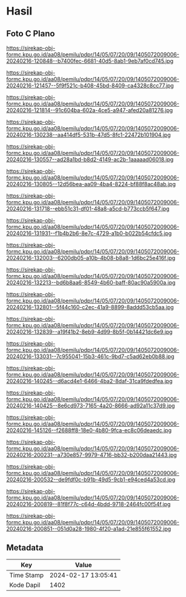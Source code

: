 # Hasil

## Foto C Plano

https://sirekap-obj-formc.kpu.go.id/aa08/pemilu/pdpr/14/05/07/20/09/1405072009006-20240216-120848--b7400fec-6681-40d5-8ab1-9eb7af0cd745.jpg

https://sirekap-obj-formc.kpu.go.id/aa08/pemilu/pdpr/14/05/07/20/09/1405072009006-20240216-121457--5f9f521c-b408-45bd-8409-ca4328c8cc77.jpg

https://sirekap-obj-formc.kpu.go.id/aa08/pemilu/pdpr/14/05/07/20/09/1405072009006-20240216-121814--91c604ba-602a-4ce5-a947-afed20a81276.jpg

https://sirekap-obj-formc.kpu.go.id/aa08/pemilu/pdpr/14/05/07/20/09/1405072009006-20240216-130238--aa414df5-531b-47d5-8fc1-22472b101904.jpg

https://sirekap-obj-formc.kpu.go.id/aa08/pemilu/pdpr/14/05/07/20/09/1405072009006-20240216-130557--ad28a1bd-b8d2-4149-ac2b-1aaaaad06018.jpg

https://sirekap-obj-formc.kpu.go.id/aa08/pemilu/pdpr/14/05/07/20/09/1405072009006-20240216-130805--12d56bea-aa09-4ba4-8224-bf88f8ac48ab.jpg

https://sirekap-obj-formc.kpu.go.id/aa08/pemilu/pdpr/14/05/07/20/09/1405072009006-20240216-131718--ebb51c31-df01-48a8-a5cd-b773ccb5f647.jpg

https://sirekap-obj-formc.kpu.go.id/aa08/pemilu/pdpr/14/05/07/20/09/1405072009006-20240216-131931--f1b4b2b6-8e7c-4729-a1b0-b022b54cfdc5.jpg

https://sirekap-obj-formc.kpu.go.id/aa08/pemilu/pdpr/14/05/07/20/09/1405072009006-20240216-132003--6200db05-a10b-4b08-b8a8-1d6bc25e416f.jpg

https://sirekap-obj-formc.kpu.go.id/aa08/pemilu/pdpr/14/05/07/20/09/1405072009006-20240216-132213--bd6b8aa6-8549-4b60-baff-80ac90a5900a.jpg

https://sirekap-obj-formc.kpu.go.id/aa08/pemilu/pdpr/14/05/07/20/09/1405072009006-20240216-132801--5f44c160-c2ec-41a9-8899-8addd53cb5aa.jpg

https://sirekap-obj-formc.kpu.go.id/aa08/pemilu/pdpr/14/05/07/20/09/1405072009006-20240216-132839--a19f41b2-8eb9-4d99-8b5f-0b14421dc6e9.jpg

https://sirekap-obj-formc.kpu.go.id/aa08/pemilu/pdpr/14/05/07/20/09/1405072009006-20240216-133031--7c955041-15b3-461c-9bd7-c5ad62eb0b88.jpg

https://sirekap-obj-formc.kpu.go.id/aa08/pemilu/pdpr/14/05/07/20/09/1405072009006-20240216-140245--d6acd4e1-6466-4ba2-8daf-31ca9fdedfea.jpg

https://sirekap-obj-formc.kpu.go.id/aa08/pemilu/pdpr/14/05/07/20/09/1405072009006-20240216-140425--8e6cd973-7165-4a20-8666-ad92a11c37d9.jpg

https://sirekap-obj-formc.kpu.go.id/aa08/pemilu/pdpr/14/05/07/20/09/1405072009006-20240216-145126--f2688ff8-18e0-4b80-9fca-ec8c06deaedc.jpg

https://sirekap-obj-formc.kpu.go.id/aa08/pemilu/pdpr/14/05/07/20/09/1405072009006-20240216-200231--a730e857-9979-4716-bb32-b200daa21443.jpg

https://sirekap-obj-formc.kpu.go.id/aa08/pemilu/pdpr/14/05/07/20/09/1405072009006-20240216-200532--de9fdf0c-b91b-49d5-9cb1-e94ced4a53cd.jpg

https://sirekap-obj-formc.kpu.go.id/aa08/pemilu/pdpr/14/05/07/20/09/1405072009006-20240216-200819--81f8f77c-c64d-4bdd-9718-2464fc00f54f.jpg

https://sirekap-obj-formc.kpu.go.id/aa08/pemilu/pdpr/14/05/07/20/09/1405072009006-20240216-200851--051d0a28-1980-4f20-a1ad-21e855f61552.jpg


## Metadata

| Key        | Value               |
| ---------- | ------------------- |
| Time Stamp | 2024-02-17 13:05:41 |
| Kode Dapil | 1402                |



